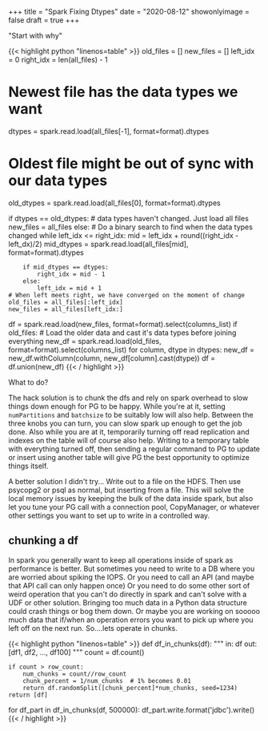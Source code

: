 +++
title = "Spark Fixing Dtypes"
date = "2020-08-12"
showonlyimage = false
draft = true
+++

"Start with why"
<!--more-->


{{< highlight python "linenos=table" >}}
old_files = []
new_files = []
left_idx = 0
right_idx = len(all_files) - 1

# Newest file has the data types we want
dtypes = spark.read.load(all_files[-1], format=format).dtypes
# Oldest file might be out of sync with our data types
old_dtypes = spark.read.load(all_files[0], format=format).dtypes

if dtypes == old_dtypes:
    # data types haven't changed. Just load all files
    new_files = all_files
else:
    # Do a binary search to find when the data types changed
    while left_idx <= right_idx:
        mid = left_idx + round((right_idx - left_dx)/2)
        mid_dtypes = spark.read.load(all_files[mid], format=format).dtypes

        if mid_dtypes == dtypes:
            right_idx = mid - 1
        else:
            left_idx = mid + 1
    # When left meets right, we have converged on the moment of change
    old_files = all_files[:left_idx]
    new_files = all_files[left_idx:]

df = spark.read.load(new_files, format=format).select(columns_list)
if old_files:
    # Load the older data and cast it's data types before joining everything
    new_df = spark.read.load(old_files, format=format).select(columns_list)
    for column, dtype in dtypes:
        new_df = new_df.withColumn(column, new_df[column].cast(dtype))
    df = df.union(new_df)
{{< / highlight >}}








What to do?

The hack solution is to chunk the dfs and rely on spark overhead to slow things down enough for PG to be happy.
While you're at it, setting `numPartitions` and `batchsize` to be suitably low will also help. Between the three knobs you can turn, you can slow spark up enough to get the job done.
Also while you are at it, temporarily turning off read replication and indexes on the table will of course also help.
Writing to a temporary table with everything turned off, then sending a regular command to PG to update or insert using another table will give PG the best opportunity to optimize things itself.

A better solution I didn't try...
Write out to a file on the HDFS. Then use psycopg2 or psql as normal, but inserting from a file. This will solve the local memory issues by keeping the bulk of the data inside spark, but also let you tune your PG call with a connection pool, CopyManager, or whatever other settings you want to set up to write in a controlled way.


## chunking a df
In spark you generally want to keep all operations inside of spark as performance is better.
But sometimes you need to write to a DB where you are worried about spiking the IOPS.
Or you need to call an API (and maybe that API call can only happen once)
Or you need to do some other sort of weird operation that you can't do directly in spark and can't solve with a UDF or other solution.
Bringing too much data in a Python data structure could crash things or bog them down.
Or maybe you are working on sooooo much data that if/when an operation errors you want to pick up where you left off on the next run.
So....lets operate in chunks.

{{< highlight python "linenos=table" >}}
def df_in_chunks(df):
    """
    in: df
    out: [df1, df2, ..., df100]
    """
    count = df.count()

    if count > row_count:
        num_chunks = count//row_count
        chunk_percent = 1/num_chunks  # 1% becomes 0.01
        return df.randomSplit([chunk_percent]*num_chunks, seed=1234)
    return [df]

for df_part in df_in_chunks(df, 500000):
    df_part.write.format('jdbc').write()
{{< / highlight >}}
